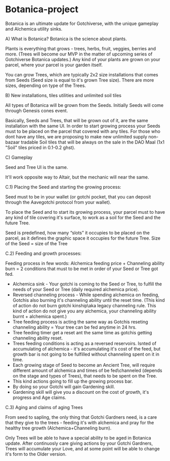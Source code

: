 # Botanica-project
Botanica is an ultimate update for Gotchiverse, with the unique gameplay and Alchemica utility sinks.

A) What is Botanica?
Botanica is the science about plants.

Plants is everything that grows - trees, herbs, fruit, veggies, berries and more.
(Trees will become our MVP in the matter of upcoming series of Gotchiverse Botanica updates.)
Any kind of your plants are grown on your parcel, where your parcel is your garden itself.

You can grow Trees, which are typically 2x2 size installations that comes from Seeds (Seed size is equal to it's grown Tree size). 
There are more sizes, depending on type of the Trees.

B) New installations, tiles utilities and unlimited soil tiles

All types of Botanica will be grown from the Seeds. Initially Seeds will come through Genesis cones event. 

Basically, Seeds and Trees, that will be grown out of it, are the same installation with the same UI. In order to start growing process your Seeds must to be placed on the parcel that covered with any tiles. For those who dont have any tiles, we are proposing to make new unlimited supply non-bazaar tradable Soil tiles that will be always on the sale in the DAO Maal (1x1 "Soil" tiles priced in 0.1-0.2 ghst).

C) Gameplay 

Seed and Tree UI is the same. 

It'll work opposite way to Altair, but the mechanic will near the same.

C.1) Placing the Seed and starting the growing process: 

Seed must to be in your wallet (or gotchi pocket, that you can deposit through the Aavegotchi protocol from your wallet). 

To place the Seed and to start its growing process, your parcel must to have any kind of tile covering it's surface, to work as a soil for the Seed and the future Tree.

Seed is predefined, how many “slots” it occupies to be placed on the parcel, as it defines the graphic space it occupies for the future Tree. Size of the Seed = size of the Tree

C.2) Feeding and growth processes:

Feeding process in few words:
Alchemica feeding price + Channeling ability burn = 2 conditions that must to be met in order of your Seed or Tree got fed.

* Alchemica sink - Your gotchi is coming to the Seed or Tree, to fulfill the needs of your Seed or Tree (daily required alchemica price). 
* Reversed channeling process - While spending alchemica on feeding, Gotchis also burning it's channeling ability until the reset time. (This kind of action do not burn gotchi kinship\aka legacy channeling rule\. This kind of action do not give you any alchemica, your channeling ability burnt + alchemica spent.)  
* Tree feeding process is acting the same way as Gotchis reseting channeling ability = Your tree can be fed anytime in 24 hrs. 
* Tree feeding timer get a reset ant the same time as gotchis getting channeling ability reset.
* Trees feeding conditions is acting as a reversed reservoirs. Isnted of accumulating of alchemica - it's accumulating it's cost of the feed, but growth bar is not going to be fulfilled without channeling spent on it in time. 
* Each growing stage of Seed to become an Ancient Tree, will require different amount of alchemica and times of be fed\channeled (depends on the stage and types of Trees), that needs to be spent on the Tree. 
* This kind actions going to fill up the growing process bar. 
* By doing so your Gotchi will gain Gardening skill.  
* Gardening skill will give you a discount on the cost of growth, it's progress and Age claims. 

C.3) Aging and claims of aging Trees

From seed to sapling, the only thing that Gotchi Gardners need, is a care that they give to the trees - feeding it's with alchemica and pray for the healthy tree growth (Alchemica+Channeling burn).
   
Only Trees will be able to have a special ability to be aged in Botanica update. 
After continuosly care giving actions by your Gotchi Gardners, Trees will accumulate your Love, and at some point will be able to change it's form to the Older version. 
